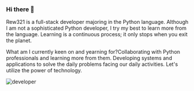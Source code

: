 ### Hi there 👋

Rew321 is a full-stack developer majoring in the Python language. Although I am not a sophisticated Python developer, I try my best to learn more from the language. Learning is a continuous process; it only stops when you exit the planet.

What am I currently keen on and yearning for?Collaborating with Python professionals and learning more from them. Developing systems and applications to solve the daily problems facing our daily activities.  Let's utilize the power of technology.

![developer](https://img.shields.io/badge/Developed%20By%20%3A-Andrew%20Aoki-red)
